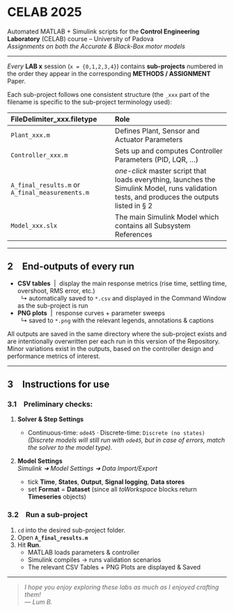 # **CELAB 2025**

Automated MATLAB + Simulink scripts for the **Control Engineering Laboratory** (CELAB) course – University of Padova  
_Assignments on both the Accurate & Black-Box motor models_

---

*Every* **LAB x** session (`x = {0,1,2,3,4}`) contains **sub-projects** numbered in the order they appear in the corresponding **METHODS / ASSIGNMENT** Paper.

Each sub-project follows one consistent structure (the `_xxx` part of the filename is specific to the sub-project terminology used):

| FileDelimiter_xxx.filetype | Role |
| :-- | :-- |
| `Plant_xxx.m` | Defines Plant, Sensor and Actuator Parameters |
| `Controller_xxx.m` | Sets up and computes Controller Parameters (PID, LQR, …) |
| `A_final_results.m` or `A_final_measurements.m`  | *one-click* master script that loads everything, launches the Simulink Model, runs validation tests, and produces the outputs listed in §&nbsp;2 |
| `Model_xxx.slx` | The main Simulink Model which contains all Subsystem References |

---

## 2 End-outputs of **every** run <a id="end-products"></a>

* **CSV tables** &nbsp;|&nbsp; display the main response metrics (rise time, settling time, overshoot, RMS error, etc.)  
  &nbsp;&nbsp;↳ automatically saved to `*.csv` and displayed in the Command Window as the sub-project is run  
* **PNG plots** &nbsp;|&nbsp; response curves + parameter sweeps  
  &nbsp;&nbsp;↳ saved to `*.png` with the relevant legends, annotations & captions

All outputs are saved in the same directory where the sub-project exists and are intentionally overwritten per each run in this version of the Repository.
Minor variations exist in the outputs, based on the controller design and performance metrics of interest.

---

## 3 Instructions for use

### 3.1 Preliminary checks:

1. **Solver & Step Settings**  
   * Continuous-time: `ode45`   ·  Discrete-time: `Discrete (no states)`<br>
     _(Discrete models will still run with `ode45`, but in case of errors, match the solver to the model type)._

2. **Model Settings**  
   *Simulink ➜ Model Settings ➜ Data Import/Export*  
   - tick **Time**, **States**, **Output**, **Signal logging**, **Data stores**  
   - set **Format** = **Dataset** (since all *toWorkspace* blocks return **Timeseries** objects)

### 3.2 Run a sub-project

1. `cd` into the desired sub-project folder.  
2. Open **`A_final_results.m`**   
3. Hit **Run**.  
   * MATLAB loads parameters & controller  
   * Simulink compiles → runs validation scenarios  
   * The relevant CSV Tables + PNG Plots are displayed & Saved 
---

> *I hope you enjoy exploring these labs as much as I enjoyed crafting them!*  
> — *Lum B.*
